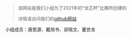 > 该网站是我们小组为了2021年的“龙芯杯”比赛所创建的
>
> 详情请访问我们的[github网站](https://github.com/LXBchong/long_xin_bei/)
>
小组成员：唐思源、戴旭书、邱晓文、董世龙 


